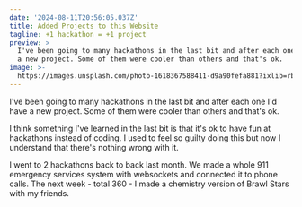 ```yaml
---
date: '2024-08-11T20:56:05.037Z'
title: Added Projects to this Website
tagline: +1 hackathon = +1 project
preview: >
  I've been going to many hackathons in the last bit and after each one I'd have
  a new project. Some of them were cooler than others and that's ok.
image: >-
  https://images.unsplash.com/photo-1618367588411-d9a90fefa881?ixlib=rb-1.2.1&ixid=MnwxMjA3fDB8MHxwaG90by1wYWdlfHx8fGVufDB8fHx8&auto=format&fit=crop&w=1074&q=80
---
```

I've been going to many hackathons in the last bit and after each one I'd have a new project. Some of them were cooler than others and that's ok.

I think something I've learned in the last bit is that it's ok to have fun at hackathons instead of coding. I used to feel so guilty doing this but now I understand that there's nothing wrong with it.

I went to 2 hackathons back to back last month. We made a whole 911 emergency services system with websockets and connected it to phone calls. The next week - total 360 - I made a chemistry version of Brawl Stars with my friends.
